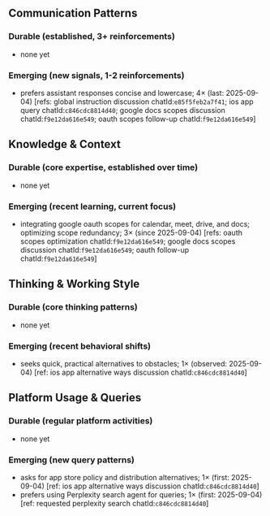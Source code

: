 ## Communication Patterns
### Durable (established, 3+ reinforcements)
- none yet

### Emerging (new signals, 1-2 reinforcements)
- prefers assistant responses concise and lowercase; 4× (last: 2025-09-04) [refs: global instruction discussion chatId:`e85f5feb2a7f41`; ios app query chatId:`c846cdc8814d40`; google docs scopes discussion chatId:`f9e12da616e549`; oauth scopes follow-up chatId:`f9e12da616e549`]

## Knowledge & Context
### Durable (core expertise, established over time)
- none yet

### Emerging (recent learning, current focus)
- integrating google oauth scopes for calendar, meet, drive, and docs; optimizing scope redundancy; 3× (since 2025-09-04) [refs: oauth scopes optimization chatId:`f9e12da616e549`; google docs scopes discussion chatId:`f9e12da616e549`; oauth follow-up chatId:`f9e12da616e549`]

## Thinking & Working Style
### Durable (core thinking patterns)
- none yet

### Emerging (recent behavioral shifts)
- seeks quick, practical alternatives to obstacles; 1× (observed: 2025-09-04) [ref: ios app alternative ways discussion chatId:`c846cdc8814d40`]

## Platform Usage & Queries
### Durable (regular platform activities)
- none yet

### Emerging (new query patterns)
- asks for app store policy and distribution alternatives; 1× (first: 2025-09-04) [ref: ios app alternative ways discussion chatId:`c846cdc8814d40`]
- prefers using Perplexity search agent for queries; 1× (first: 2025-09-04) [ref: requested perplexity search chatId:`c846cdc8814d40`]